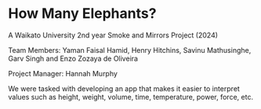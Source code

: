 # How Many Elephants?
A Waikato University 2nd year Smoke and Mirrors Project (2024)

Team Members: Yaman Faisal Hamid, Henry Hitchins, Savinu Mathusinghe, Garv Singh and Enzo Zozaya de Oliveira

Project Manager: Hannah Murphy

We were tasked with developing an app that makes it easier to interpret values such as height, weight, volume, time, temperature, power, force, etc.
